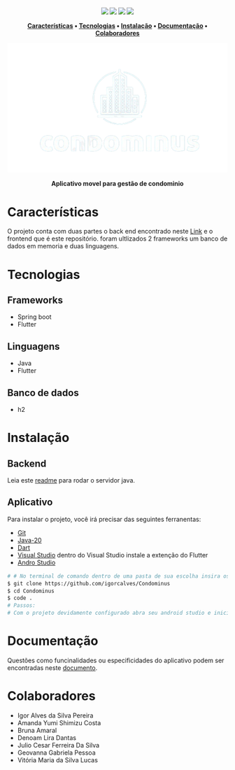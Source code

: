 


<h4 align="center">

<p align="center">
    <img src="https://img.shields.io/badge/Java-ED8B00?style=for-the-badge&logo=openjdk&logoColor=white">
  <img src="https://img.shields.io/badge/Spring-6DB33F?style=for-the-badge&logo=spring&logoColor=white">
  <img src="https://img.shields.io/badge/Dart-0175C2?style=for-the-badge&logo=dart&logoColor=white">
  <img src="https://img.shields.io/badge/Flutter-02569B?style=for-the-badge&logo=flutter&logoColor=white">
  </a>

</p>

<p align="center">
  <a href="#características">Características</a> •
  <a href="#tecnologias">Tecnologias</a> •
  <a href="#instalação">Instalação</a> •
  <a href="#documentação">Documentação</a> •
  <a href="#colaboradores">Colaboradores</a> 
 
</p>

<img src="./assets/imagens/logoBranco.png">
<p>Aplicativo movel para gestão de condominio</p>



# Características

O projeto conta com duas partes o back end encontrado neste [Link](https://github.com/igorcalves/Condominus-backend)
e o frontend que é este repositório. foram ultlizados 2 frameworks um banco de dados em memoria e duas linguagens.

# Tecnologias

## Frameworks
- Spring boot
- Flutter
## Linguagens
- Java
- Flutter
## Banco de dados
- h2


# Instalação

## Backend
Leia este [readme](https://github.com/igorcalves/Condominus-backend)
para rodar o servidor java.



## Aplicativo
Para instalar o projeto, você irá precisar das seguintes ferranentas:

- [Git](https://git-scm.com) 
- [Java-20](https://www.oracle.com/java/technologies/javase/jdk20-archive-downloads.html)
- [Dart](https://dart.dev/get-dart)
- [Visual Studio](https://code.visualstudio.com/download)
dentro do Visual Studio instale a extenção do Flutter
- [Andro Studio](https://developer.android.com/studio?gad_source=1&gclid=CjwKCAjwx-CyBhAqEiwAeOcTdaAf_7aEFzUXvEcHjxC7DFiYaU5uBmK1r4JbnfmEevc__qRP92dxcxoCbZMQAvD_BwE&gclsrc=aw.ds)



```bash
# # No terminal de comando dentro de uma pasta de sua escolha insira os seguintes comandos
$ git clone https://github.com/igorcalves/Condominus
$ cd Condominus
$ code .
# Passos:
# Com o projeto devidamente configurado abra seu android studio e inicie uma instancia de um aparelho Android após isso volte para o vs code e rode o projeto na pasta main, após alguns minutos o aplicativo iniciará dentro da instancia do Android. caso o servidor esteja rodando será possível realizar o login.
```

# Documentação
Questões como funcinalidades ou especificidades do aplicativo podem ser encontradas neste [documento](https://github.com/igorcalves/Condominus/blob/main/Documenta%C3%A7%C3%A3o%20Final.pdf).


# Colaboradores
- Igor Alves da Silva Pereira
- Amanda Yumi Shimizu Costa
- Bruna Amaral
- Denoam Lira Dantas
- Julio Cesar Ferreira Da Silva
- Geovanna Gabriela Pessoa
- Vitória Maria da Silva Lucas
